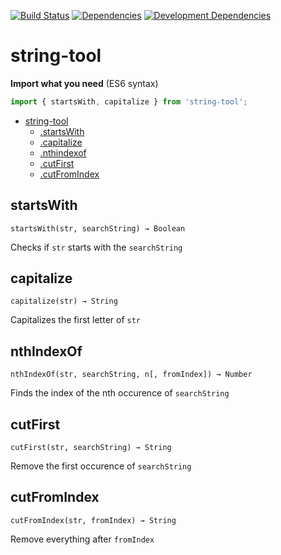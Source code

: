 [![Build Status](https://travis-ci.org/JannesMeyer/string-tool.svg?branch=master)](https://travis-ci.org/JannesMeyer/string-tool)
[![Dependencies](https://david-dm.org/JannesMeyer/string-tool.svg)](https://david-dm.org/JannesMeyer/string-tool)
[![Development Dependencies](https://david-dm.org/JannesMeyer/string-tool.svg)](https://david-dm.org/JannesMeyer/string-tool/dev-status.svg)

# string-tool

**Import what you need** (ES6 syntax)
~~~js
import { startsWith, capitalize } from 'string-tool';
~~~

- [string-tool](#string-tool)
	- [.startsWith](#startswith)
	- [.capitalize](#capitalize)
	- [.nthindexof](#nthindexof)
	- [.cutFirst](#cutfirst)
	- [.cutFromIndex](#cutfromindex)

## startsWith

	startsWith(str, searchString) → Boolean

Checks if `str` starts with the `searchString`

## capitalize

	capitalize(str) → String

Capitalizes the first letter of `str`

## nthIndexOf

	nthIndexOf(str, searchString, n[, fromIndex]) → Number

Finds the index of the nth occurence of `searchString`

## cutFirst

	cutFirst(str, searchString) → String

Remove the first occurence of `searchString`

## cutFromIndex

	cutFromIndex(str, fromIndex) → String

Remove everything after `fromIndex`
